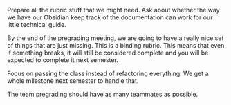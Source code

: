 Prepare all the rubric stuff that we might need.
Ask about whether the way we have our Obsidian keep track of the documentation can work for our little technical guide.

By the end of the pregrading meeting, we are going to have a really nice set of things that are just missing. This is a binding rubric. This means that even if something breaks, it will still be considered complete and you will be expected to complete it next semester.

Focus on passing the class instead of refactoring everything. We get a whole milestone next semester to handle that.

The team pregrading should have as many teammates as possible.